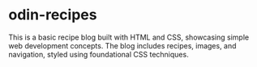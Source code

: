 # odin-recipes
This is a basic recipe blog built with HTML and CSS, showcasing simple web development concepts. The blog includes recipes, images, and navigation, styled using foundational CSS techniques.
